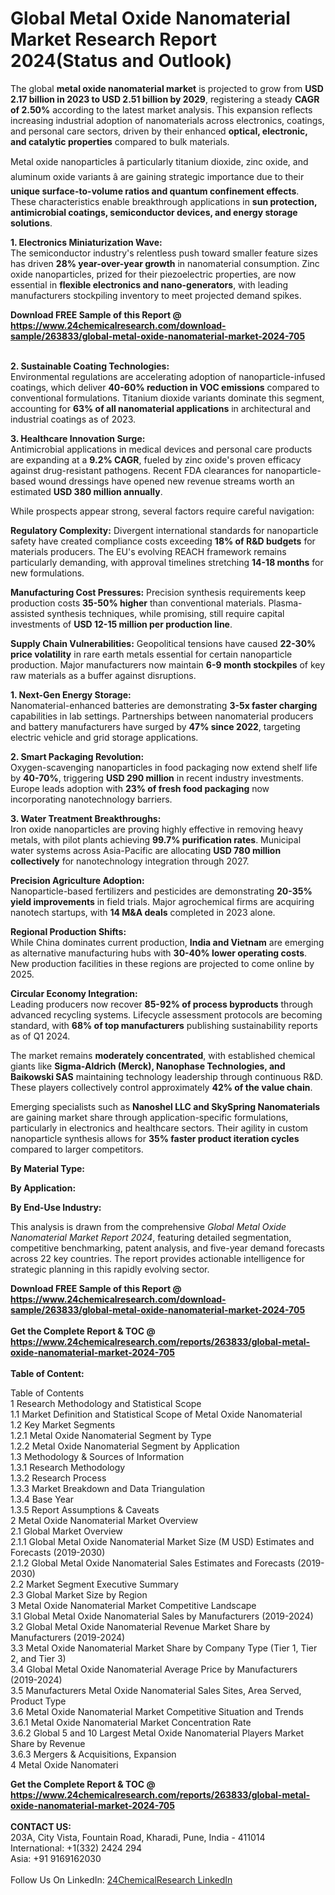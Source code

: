 <h1>Global Metal Oxide Nanomaterial Market Research Report 2024(Status and Outlook)</h1><p>The global <strong>metal oxide nanomaterial market</strong> is projected to grow from <strong>USD 2.17 billion in 2023 to USD 2.51 billion by 2029</strong>, registering a steady <strong>CAGR of 2.50%</strong> according to the latest market analysis. This expansion reflects increasing industrial adoption of nanomaterials across electronics, coatings, and personal care sectors, driven by their enhanced <strong>optical, electronic, and catalytic properties</strong> compared to bulk materials.</p><p>Metal oxide nanoparticles â particularly titanium dioxide, zinc oxide, and aluminum oxide variants â are gaining strategic importance due to their <strong>unique surface-to-volume ratios and quantum confinement effects</strong>. These characteristics enable breakthrough applications in <strong>sun protection, antimicrobial coatings, semiconductor devices, and energy storage solutions</strong>.</p><p><strong>1. Electronics Miniaturization Wave:</strong><br>
The semiconductor industry's relentless push toward smaller feature sizes has driven <strong>28% year-over-year growth</strong> in nanomaterial consumption. Zinc oxide nanoparticles, prized for their piezoelectric properties, are now essential in <strong>flexible electronics and nano-generators</strong>, with leading manufacturers stockpiling inventory to meet projected demand spikes.</p><div><b>Download FREE Sample of this Report @ 
            <a href="https://www.24chemicalresearch.com/download-sample/263833/global-metal-oxide-nanomaterial-market-2024-705">
            https://www.24chemicalresearch.com/download-sample/263833/global-metal-oxide-nanomaterial-market-2024-705</a></b></div><br><p><strong>2. Sustainable Coating Technologies:</strong><br>
Environmental regulations are accelerating adoption of nanoparticle-infused coatings, which deliver <strong>40-60% reduction in VOC emissions</strong> compared to conventional formulations. Titanium dioxide variants dominate this segment, accounting for <strong>63% of all nanomaterial applications</strong> in architectural and industrial coatings as of 2023.</p><p><strong>3. Healthcare Innovation Surge:</strong><br>
Antimicrobial applications in medical devices and personal care products are expanding at a <strong>9.2% CAGR</strong>, fueled by zinc oxide's proven efficacy against drug-resistant pathogens. Recent FDA clearances for nanoparticle-based wound dressings have opened new revenue streams worth an estimated <strong>USD 380 million annually</strong>.</p><p>While prospects appear strong, several factors require careful navigation:</p><p><strong>Regulatory Complexity:</strong> Divergent international standards for nanoparticle safety have created compliance costs exceeding <strong>18% of R&amp;D budgets</strong> for materials producers. The EU's evolving REACH framework remains particularly demanding, with approval timelines stretching <strong>14-18 months</strong> for new formulations.</p><p><strong>Manufacturing Cost Pressures:</strong> Precision synthesis requirements keep production costs <strong>35-50% higher</strong> than conventional materials. Plasma-assisted synthesis techniques, while promising, still require capital investments of <strong>USD 12-15 million per production line</strong>.</p><p><strong>Supply Chain Vulnerabilities:</strong> Geopolitical tensions have caused <strong>22-30% price volatility</strong> in rare earth metals essential for certain nanoparticle production. Major manufacturers now maintain <strong>6-9 month stockpiles</strong> of key raw materials as a buffer against disruptions.</p><p><strong>1. Next-Gen Energy Storage:</strong><br>
Nanomaterial-enhanced batteries are demonstrating <strong>3-5x faster charging</strong> capabilities in lab settings. Partnerships between nanomaterial producers and battery manufacturers have surged by <strong>47% since 2022</strong>, targeting electric vehicle and grid storage applications.</p><p><strong>2. Smart Packaging Revolution:</strong><br>
Oxygen-scavenging nanoparticles in food packaging now extend shelf life by <strong>40-70%</strong>, triggering <strong>USD 290 million</strong> in recent industry investments. Europe leads adoption with <strong>23% of fresh food packaging</strong> now incorporating nanotechnology barriers.</p><p><strong>3. Water Treatment Breakthroughs:</strong><br>
Iron oxide nanoparticles are proving highly effective in removing heavy metals, with pilot plants achieving <strong>99.7% purification rates</strong>. Municipal water systems across Asia-Pacific are allocating <strong>USD 780 million collectively</strong> for nanotechnology integration through 2027.</p><p><strong>Precision Agriculture Adoption:</strong><br>
	Nanoparticle-based fertilizers and pesticides are demonstrating <strong>20-35% yield improvements</strong> in field trials. Major agrochemical firms are acquiring nanotech startups, with <strong>14 M&amp;A deals</strong> completed in 2023 alone.</p><p><strong>Regional Production Shifts:</strong><br>
	While China dominates current production, <strong>India and Vietnam</strong> are emerging as alternative manufacturing hubs with <strong>30-40% lower operating costs</strong>. New production facilities in these regions are projected to come online by 2025.</p><p><strong>Circular Economy Integration:</strong><br>
	Leading producers now recover <strong>85-92% of process byproducts</strong> through advanced recycling systems. Lifecycle assessment protocols are becoming standard, with <strong>68% of top manufacturers</strong> publishing sustainability reports as of Q1 2024.</p><p>The market remains <strong>moderately concentrated</strong>, with established chemical giants like <strong>Sigma-Aldrich (Merck), Nanophase Technologies, and Baikowski SAS</strong> maintaining technology leadership through continuous R&amp;D. These players collectively control approximately <strong>42% of the value chain</strong>.</p><p>Emerging specialists such as <strong>Nanoshel LLC and SkySpring Nanomaterials</strong> are gaining market share through application-specific formulations, particularly in electronics and healthcare sectors. Their agility in custom nanoparticle synthesis allows for <strong>35% faster product iteration cycles</strong> compared to larger competitors.</p><p><strong>By Material Type:</strong></p><p><strong>By Application:</strong></p><p><strong>By End-Use Industry:</strong></p><p>This analysis is drawn from the comprehensive <em>Global Metal Oxide Nanomaterial Market Report 2024</em>, featuring detailed segmentation, competitive benchmarking, patent analysis, and five-year demand forecasts across 22 key countries. The report provides actionable intelligence for strategic planning in this rapidly evolving sector.</p><div><b>Download FREE Sample of this Report @ 
            <a href="https://www.24chemicalresearch.com/download-sample/263833/global-metal-oxide-nanomaterial-market-2024-705">
            https://www.24chemicalresearch.com/download-sample/263833/global-metal-oxide-nanomaterial-market-2024-705</a></b></div><br><div><b>Get the Complete Report & TOC @ 
            <a href="https://www.24chemicalresearch.com/reports/263833/global-metal-oxide-nanomaterial-market-2024-705">
            https://www.24chemicalresearch.com/reports/263833/global-metal-oxide-nanomaterial-market-2024-705</a></b></div><br>
            <b>Table of Content:</b><p>Table of Contents<br />
1 Research Methodology and Statistical Scope<br />
1.1 Market Definition and Statistical Scope of Metal Oxide Nanomaterial<br />
1.2 Key Market Segments<br />
1.2.1 Metal Oxide Nanomaterial Segment by Type<br />
1.2.2 Metal Oxide Nanomaterial Segment by Application<br />
1.3 Methodology & Sources of Information<br />
1.3.1 Research Methodology<br />
1.3.2 Research Process<br />
1.3.3 Market Breakdown and Data Triangulation<br />
1.3.4 Base Year<br />
1.3.5 Report Assumptions & Caveats<br />
2 Metal Oxide Nanomaterial Market Overview<br />
2.1 Global Market Overview<br />
2.1.1 Global Metal Oxide Nanomaterial Market Size (M USD) Estimates and Forecasts (2019-2030)<br />
2.1.2 Global Metal Oxide Nanomaterial Sales Estimates and Forecasts (2019-2030)<br />
2.2 Market Segment Executive Summary<br />
2.3 Global Market Size by Region<br />
3 Metal Oxide Nanomaterial Market Competitive Landscape<br />
3.1 Global Metal Oxide Nanomaterial Sales by Manufacturers (2019-2024)<br />
3.2 Global Metal Oxide Nanomaterial Revenue Market Share by Manufacturers (2019-2024)<br />
3.3 Metal Oxide Nanomaterial Market Share by Company Type (Tier 1, Tier 2, and Tier 3)<br />
3.4 Global Metal Oxide Nanomaterial Average Price by Manufacturers (2019-2024)<br />
3.5 Manufacturers Metal Oxide Nanomaterial Sales Sites, Area Served, Product Type<br />
3.6 Metal Oxide Nanomaterial Market Competitive Situation and Trends<br />
3.6.1 Metal Oxide Nanomaterial Market Concentration Rate<br />
3.6.2 Global 5 and 10 Largest Metal Oxide Nanomaterial Players Market Share by Revenue<br />
3.6.3 Mergers & Acquisitions, Expansion<br />
4 Metal Oxide Nanomateri</p><div><b>Get the Complete Report & TOC @ 
            <a href="https://www.24chemicalresearch.com/reports/263833/global-metal-oxide-nanomaterial-market-2024-705">
            https://www.24chemicalresearch.com/reports/263833/global-metal-oxide-nanomaterial-market-2024-705</a></b></div><br><b>CONTACT US:</b><br>
            203A, City Vista, Fountain Road, Kharadi, Pune, India - 411014<br>
            International: +1(332) 2424 294<br>
            Asia: +91 9169162030 <br><br>
            Follow Us On LinkedIn: <a href="https://www.linkedin.com/company/24chemicalresearch/">24ChemicalResearch LinkedIn</a>